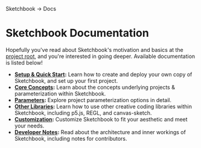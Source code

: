 Sketchbook -> Docs

# Sketchbook Documentation

Hopefully you've read about Sketchbook's motivation and basics at the [project root](../), and you're interested in going deeper. Available documentation is listed below!

-   **[Setup & Quick Start](./setup.md):** Learn how to create and deploy your own copy of Sketchbook, and set up your first project.
-   **[Core Concepts](./core-concepts.md):** Learn about the concepts underlying projects & parameterization within Sketchbook.
-   **[Parameters](./params.md):** Explore project parameterization options in detail.
-   **[Other Libraries](./customization.md):** Learn how to use other creative coding libraries within Sketchbook, including p5.js, REGL, and canvas-sketch.
-   **[Customization](./customization.md):** Customize Sketchbook to fit your aesthetic and meet your needs.
-   **[Developer Notes](./dev-notes.md):** Read about the architecture and inner workings of Sketchbook, including notes for contributors.
